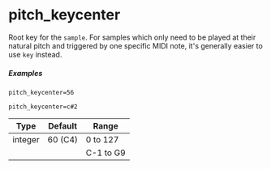 ---
---
# pitch_keycenter

Root key for the `sample`. For samples which only need to be played at their
natural pitch and triggered by one specific MIDI note, it's generally easier to
use `key` instead.

##### Examples

```
pitch_keycenter=56

pitch_keycenter=c#2
```

| Type    | Default      | Range     | 
| ---     | ---          | ---       |
| integer | 60 (C4)      | 0 to 127  |
|         |              | C-1 to G9 |
